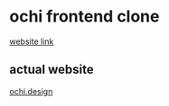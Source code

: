 # ochi frontend clone
[website link](https://ochi-clone-by-kaushiksahu18.netlify.app)

## actual website
[ochi.design](https://ochi.design/)
